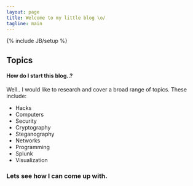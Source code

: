 ```yaml
---
layout: page
title: Welcome to my little blog \o/
tagline: main
---
```

{% include JB/setup %}

## Topics

#### How do I start this blog..?
Well.. I would like to research and cover a broad range of topics.
These include:

- Hacks
- Computers
- Security
- Cryptography
- Steganography
- Networks
- Programming
- Splunk
- Visualization
    
### Lets see how I can come up with.
